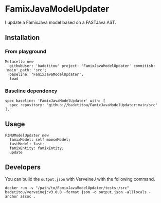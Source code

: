 # FamixJavaModelUpdater

I update a FamixJava model based on a FASTJava AST.

## Installation

### From playground

```st
Metacello new
  githubUser: 'badetitou' project: 'FamixJavaModelUpdater' commitish: 'main' path: 'src';
  baseline: 'FamixJavaModelUpdater';
  load
```

### Baseline dependency

```st
spec baseline: 'FamixJavaModelUpdater' with: [ 
  spec repository: 'github://badetitou/FamixJavaModelUpdater:main/src' ].
```

## Usage

```st
FJMUModelUpdater new
  famixModel: self mooseModel;
  fastModel: fast;
  famixEntity: famixEntity;
  update
```

## Developers

You can build the `output.json` with VerveineJ with the following command.

```st
docker run -v "/path/to/FamixJavaModelUpdater/tests:/src" badetitou/verveinej:v3.0.0 -format json -o output.json -alllocals -anchor assoc .
```
